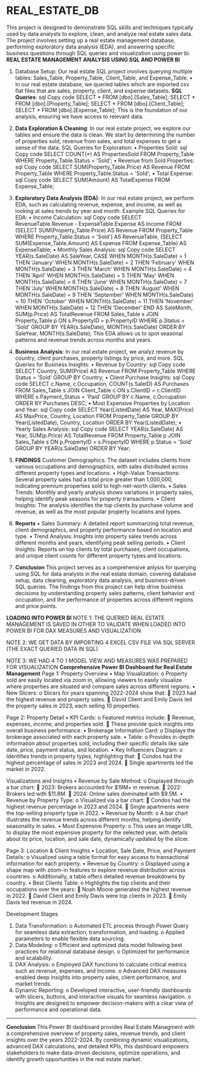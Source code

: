# REAL_ESTATE_DB
This project is designed to demonstrate SQL skills and techniques typically used by data analysts to explore, clean, and analyze real estate sales data. The project involves setting up a real estate management database, performing exploratory data analysis (EDA), and answering specific business questions through SQL queries and visualization using power bi.
**REAL ESTATE MANAGEMENT ANALYSIS USING SQL AND POWER BI**
1. Database Setup:
Our real estate SQL project involves querying multiple tables: Sales_Table, Property_Table, Client_Table, and Expense_Table.
•	In our real estate database, we queried tables which are imported csv flat files that are sales, property, client, and expense datasets.
**SQL Queries**:
sql
Copy code
SELECT * FROM [dbo].[Sales_Table];
SELECT * FROM [dbo].[Property_Table];
SELECT * FROM [dbo].[Client_Table];
SELECT * FROM [dbo].[Expense_Table];
This is the foundation of our analysis, ensuring we have access to relevant data.
2. **Data Exploration & Cleaning**:
In our real estate project, we explore our tables and ensure the data is clean.
We start by determining the number of properties sold, revenue from sales, and total expenses to get a sense of the data.
SQL Queries for Exploration:
•	Properties Sold:
sql
Copy code
SELECT COUNT(*) AS PropertiesSold
FROM Property_Table
WHERE Property_Table.Status = 'Sold';
•	Revenue from Sold Properties:
sql
Copy code
SELECT SUM(Property_Table.Price) AS Revenue
FROM Property_Table
WHERE Property_Table.Status = 'Sold';
•	Total Expense:
sql
Copy code
SELECT SUM(Amount) AS TotalExpense 
FROM Expense_Table;

3. **Exploratory Data Analysis (EDA)**:
In our real estate project, we  perform EDA, such as calculating revenue, expense, and income, as well as looking at sales trends by year and month.
Example SQL Queries for EDA:
•	Income Calculation:
sql
Copy code
SELECT RevenueTable.Revenue - ExpenseTable.Expense AS Income
FROM 
    (SELECT SUM(Property_Table.Price) AS Revenue
     FROM Property_Table
     WHERE Property_Table.Status = 'Sold') AS RevenueTable,
    (SELECT SUM(Expense_Table.Amount) AS Expense
     FROM Expense_Table) AS ExpenseTable;
•	Monthly Sales Analysis:
sql
Copy code
SELECT 
    YEAR(s.SaleDate) AS SaleYear,
    CASE 
        WHEN MONTH(s.SaleDate) = 1 THEN 'January'
        WHEN MONTH(s.SaleDate) = 2 THEN 'February'
        WHEN MONTH(s.SaleDate) = 3 THEN 'March'
        WHEN MONTH(s.SaleDate) = 4 THEN 'April'
        WHEN MONTH(s.SaleDate) = 5 THEN 'May'
        WHEN MONTH(s.SaleDate) = 6 THEN 'June'
        WHEN MONTH(s.SaleDate) = 7 THEN 'July'
        WHEN MONTH(s.SaleDate) = 8 THEN 'August'
        WHEN MONTH(s.SaleDate) = 9 THEN 'September'
        WHEN MONTH(s.SaleDate) = 10 THEN 'October'
        WHEN MONTH(s.SaleDate) = 11 THEN 'November'
        WHEN MONTH(s.SaleDate) = 12 THEN 'December'
    END AS SaleMonth,
    SUM(p.Price) AS TotalRevenue
FROM Sales_Table s
JOIN Property_Table p ON s.PropertyID = p.PropertyID
WHERE p.Status = 'Sold'
GROUP BY YEAR(s.SaleDate), MONTH(s.SaleDate)
ORDER BY SaleYear, MONTH(s.SaleDate);
This EDA allows us to spot seasonal patterns and revenue trends across months and years.

4. **Business Analysis**:
In our real estate project, we analyz revenue by country, client purchases, property listings by price, and more.
SQL Queries for Business Insights:
•	Revenue by Country:
sql
Copy code
SELECT Country, SUM(Price) AS Revenue 
FROM Property_Table 
WHERE Status = 'Sold'
GROUP BY Country;
•	Client Purchase Insights:
sql
Copy code
SELECT c.Name, c.Occupation, COUNT(s.SaleID) AS Purchases
FROM Sales_Table s
JOIN Client_Table c ON s.ClientID = c.ClientID
WHERE s.Payment_Status = 'Paid'
GROUP BY c.Name, c.Occupation
ORDER BY Purchases DESC;
•	Most Expensive Properties by Location and Year:
sql
Copy code
SELECT Year(ListedDate) AS Year, MAX(Price) AS MaxPrice, Country, Location 
FROM Property_Table 
GROUP BY Year(ListedDate), Country, Location 
ORDER BY Year(ListedDate);
•	Yearly Sales Analysis:
sql
Copy code
SELECT 
    YEAR(s.SaleDate) AS Year, 
    SUM(p.Price) AS TotalRevenue
FROM 
    Property_Table p
JOIN 
    Sales_Table s ON p.PropertyID = s.PropertyID
WHERE 
    p.Status = 'Sold'
GROUP BY 
    YEAR(s.SaleDate)
ORDER BY 
    Year;

6.	**FINDINGS**
Customer Demographics: The dataset includes clients from various occupations and demographics, with sales distributed across different property types and locations.
•	High-Value Transactions: Several property sales had a total price greater than 1,000,000, indicating premium properties sold to high-net-worth clients.
•	Sales Trends: Monthly and yearly analysis shows variations in property sales, helping identify peak seasons for property transactions.
•	Client Insights: The analysis identifies the top clients by purchase volume and revenue, as well as the most popular property locations and types.
7.	**Reports**
•	Sales Summary: A detailed report summarizing total revenue, client demographics, and property performance based on location and type.
•	Trend Analysis: Insights into property sales trends across different months and years, identifying peak selling periods.
•	Client Insights: Reports on top clients by total purchases, client occupations, and unique client counts for different property types and locations.
8.	**Conclusion**
This project serves as a comprehensive anlysis for querying using SQL for data analysts in the real estate domain, covering database setup, data cleaning, exploratory data analysis, and business-driven SQL queries. The findings from this project can help drive business decisions by understanding property sales patterns, client behavior and occupation, and the performance of properties across different regions and price points.

**LOADING INTO POWER BI**
NOTE 1: THE QUERIED REAL ESTATE MANAGEMENT IS SAVED IN OTHER TO VALIDATE WHEN LOADED INTO POWER BI FOR DAX MEASURES AND VISUALIZATION

NOTE 2: WE GET DATA BY IMPORTING 4 EXCEL CSV FILE VIA SQL SERVER (THE EXACT QUERIED DATA IN SQL)

NOTE 3: WE HAD 4 TO 1 MODEL VIEW AND MEASURES WAS PREPARED FOR VISUALIZATION
**Comprehensive Power BI Dashboard for Real Estate Management**
Page 1: Property Overview
•	Map Visualization:
o	Property sold are easily located via zoom in, allowing viewers to easily visualize where properties are situated and compare sales across different regions.
•	New Slicers:
o	Slicers for years spanning 2022-2024 show that:
	2023 had the highest revenue and property sales.
	David Client and Emily Davis led the property sales in 2023, each selling 10 properties.

Page 2: Property Detail
•	KPI Cards:
o	Featured metrics include:
	Revenue, expenses, income, and properties sold.
	These provide quick insights into overall business performance.
•	Brokerage Information Card:
o	Displays the brokerage associated with each property sale.
•	Table:
o	Provides in-depth information about properties sold, including their specific details like sale date, price, payment status, and location.
•	Key Influencers Diagram:
o	Identifies trends in property types, highlighting that:
	Condos had the highest percentage of sales in 2023 and 2024.
	Single apartments led the market in 2022.

Visualizations and Insights
•	Revenue by Sale Method:
o	Displayed through a bar chart:
	2023: Brokers accounted for $19M+ in revenue.
	2022: Brokers led with $11.8M.
	2024: Online sales dominated with $9.5M.
•	Revenue by Property Type:
o	Visualized via a bar chart:
	Condos had the highest revenue percentage in 2023 and 2024.
	Single apartments were the top-selling property type in 2022.
•	Revenue by Month:
o	A bar chart illustrates the revenue trends across different months, helping identify seasonality in sales.
•	Most Expensive Property:
o	This uses an image URL to display the most expensive property for the selected year, with details about its price, location, and sale date, dynamically updated by the slicer.

Page 3: Location & Client Insights
•	Location, Sale Date, Price, and Payment Details:
o	Visualized using a table format for easy access to transactional information for each property.
•	Revenue by Country:
o	Displayed using a shape map with zoom-in features to explore revenue distribution across countries.
o	Additionally, a table offers detailed revenue breakdowns by country.
•	Best Clients Table:
o	Highlights the top clients and their occupations over the years:
	Noah Moore generated the highest revenue in 2022.
	David Client and Emily Davis were top clients in 2023.
	Emily Davis led revenue in 2024.

Development Stages
1.	Data Transformation:
o	Automated ETL process through Power Query for seamless data extraction, transformation, and loading.
o	Applied parameters to enable flexible data sourcing.
2.	Data Modeling:
o	Efficient and optimized data model following best practices for relational database design.
o	Optimized for performance and scalability.
3.	DAX Analysis:
o	Employed DAX functions to calculate critical metrics such as revenue, expenses, and income.
o	Advanced DAX measures enabled deep insights into property sales, client performance, and market trends.
4.	Dynamic Reporting:
o	Developed interactive, user-friendly dashboards with slicers, buttons, and interactive visuals for seamless navigation.
o	Insights are designed to empower decision-makers with a clear view of performance and operational data.
________________________________________
**Conclusion**
This Power BI dashboard provides Real Estate Managment with a comprehensive overview of property sales, revenue trends, and client insights over the years 2022-2024. By combining dynamic visualizations, advanced DAX calculations, and detailed KPIs, this dashboard empowers stakeholders to make data-driven decisions, optimize operations, and identify growth opportunities in the real estate market.
